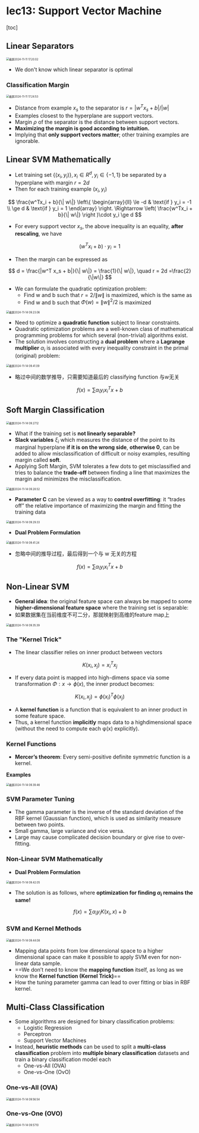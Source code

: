 # lec13: Support Vector Machine

[toc]

## Linear Separators

<img src="./assets/截屏2024-11-11 17.20.02.png" alt="截屏2024-11-11 17.20.02" style="zoom:50%;" />

- We don't know which linear separator is optimal

### Classification Margin

<img src="./assets/截屏2024-11-11 17.24.53.png" alt="截屏2024-11-11 17.24.53" style="zoom:50%;" />

- Distance from example $x_s$ to the separator is $r = |w^Tx_s +b|/|w|$
- Examples closest to the hyperplane are support vectors.
- Margin $\rho$ of the separator is the distance between support vectors.
- **Maximizing the margin is good according to intuition.**
- Implying that **only support vectors matter**; other training examples are ignorable.

## Linear SVM Mathematically

- Let training set $\{(x_i,y_i)\}, x_i\in R^d, y_i\in \{-1,1\}$ be separated by a hyperplane with margin $r=2d$
- Then for each training example $(x_i , y_i )$

$$
\frac{w^Tx_i + b}{\| w\|} \left\{ 
\begin{array}{ll}
\le -d & \text{if } y_i = -1 \\
\ge d & \text{if } y_i = 1
\end{array}
\right. \Rightarrow \left( \frac{w^Tx_i + b}{\| w\|} \right )\cdot y_i \ge d
$$

- For every support vector $x_s$, the above inequality is an equality, **after rescaling**, we have

$$
(w^Tx_i + b )\cdot y_i = 1
$$

- Then the margin can be expressed as 

$$
d = \frac{|w^T x_s + b|}{\| w\|} = \frac{1}{\| w\|}, \quad r = 2d =\frac{2}{\|w\|}
$$

- We can formulate the quadratic optimization problem:
    - Find w and b such that $r = 2/\|w\|$  is maximized, which is the same as 
    - Find w and b such that $\Phi(w) = \|w\|^2/2$  is maximized

<img src="./assets/截屏2024-11-14 09.23.06.png" alt="截屏2024-11-14 09.23.06" style="zoom:50%;" />

- Need to optimize a **quadratic function** subject to linear constraints.
- Quadratic optimization problems are a well-known class of mathematical programming problems for which several (non-trivial) algorithms exist.
- The solution involves constructing a **dual problem** where a **Lagrange multiplier** $\alpha_i$ is associated with every inequality constraint in the primal (original) problem:

<img src="./assets/截屏2024-11-14 09.41.09.png" alt="截屏2024-11-14 09.41.09" style="zoom:50%;" />

- 略过中间的数学推导，只需要知道最后的 classifying function 与w无关

$$
f(x) = \sum \alpha_i y_i x_i^Tx + b
$$

## Soft Margin Classification

<img src="./assets/截屏2024-11-14 09.27.12.png" alt="截屏2024-11-14 09.27.12" style="zoom:50%;" />

- What if the training set is **not linearly separable?**
- **Slack variables** $\xi_i$ which measures the distance of the point to its marginal hyperplane **if it is on the wrong side**, **otherwise 0**, can be added to allow misclassification of difficult or noisy examples, resulting margin called **soft**.
- Applying Soft Margin, SVM tolerates a few dots to get misclassified and tries to balance the **trade-off** between finding a line that maximizes the margin and minimizes the misclassification.

<img src="./assets/截屏2024-11-14 09.28.52.png" alt="截屏2024-11-14 09.28.52" style="zoom:50%;" />

- **Parameter C** can be viewed as a way to **control overfitting**: it “trades off” the relative importance of maximizing the margin and fitting the training data

<img src="./assets/截屏2024-11-14 09.29.33.png" alt="截屏2024-11-14 09.29.33" style="zoom:50%;" />

- **Dual Problem Formulation**

<img src="./assets/截屏2024-11-14 09.41.24.png" alt="截屏2024-11-14 09.41.24" style="zoom:50%;" />

- 忽略中间的推导过程，最后得到一个与 w 无关的方程

$$
f(x) = \sum \alpha_i y_i x_i^Tx + b
$$

## Non-Linear SVM

- **General idea**: the original feature space can always be mapped to some **higher-dimensional feature space** where the training set is separable:
- 如果数据集在当前维度不可二分，那就映射到高维的feature map上

<img src="./assets/截屏2024-11-14 09.35.39.png" alt="截屏2024-11-14 09.35.39" style="zoom:50%;" />

### The "Kernel Trick"

- The linear classifier relies on inner product between vectors

$$
K(x_i,x_j) = x_i^T x_j
$$

- If every data point is mapped into high-dimens space via some transformation $\Phi:x \to \phi(x)$, the inner product becomes:

$$
K(x_i,x_j) = \phi(x_i)^T \phi(x_j)
$$

- A **kernel function** is a function that is equivalent to an inner product in some feature space.
- Thus, a kernel function **implicitly** maps data to a highdimensional space (without the need to compute each φ(x) explicitly).

### Kernel Functions

- **Mercer’s theorem**: Every semi-positive definite symmetric function is a kernel.

**Examples**

<img src="./assets/截屏2024-11-14 09.39.46.png" alt="截屏2024-11-14 09.39.46" style="zoom:50%;" />

### SVM Parameter Tuning

- The gamma parameter is the inverse of the standard deviation of the RBF kernel (Gaussian function), which is used as similarity measure between two points.
- Small gamma, large variance and vice versa.
- Large may cause complicated decision boundary or give rise to over-fitting.

### Non-Linear SVM Mathematically

- **Dual Problem Formulation**

<img src="./assets/截屏2024-11-14 09.42.05.png" alt="截屏2024-11-14 09.42.05" style="zoom:50%;" />

- The solution is as follows, where **optimization for finding $\alpha_i$ remains the same!**

$$
f(x) = \sum \alpha_i y_i K(x_i, x) + b
$$

### SVM and Kernel Methods

<img src="./assets/截屏2024-11-14 09.44.08.png" alt="截屏2024-11-14 09.44.08" style="zoom:50%;" />

- Mapping data points from low dimensional space to a higher dimensional space can make it possible to apply SVM even for non-linear data sample.
- ==We don’t need to know the **mapping function** itself, as long as we know the **Kernel function (Kernel Trick)**==
- How the tuning parameter gamma can lead to over fitting or bias in RBF kernel.

## Multi-Class Classification

- Some algorithms are designed for binary classification problems:
    - Logistic Regression
    - Perceptron
    - Support Vector Machines
- Instead, **heuristic methods** can be used to split a **multi-class classification** problem into **multiple binary classification** datasets and train a binary classification model each
    - One-vs-All (OVA)
    - One-vs-One (OvO)

### One-vs-All (OVA)

<img src="./assets/截屏2024-11-14 09.56.54.png" alt="截屏2024-11-14 09.56.54" style="zoom:50%;" />

### One-vs-One (OVO)

<img src="./assets/截屏2024-11-14 09.57.10.png" alt="截屏2024-11-14 09.57.10" style="zoom:50%;" />
